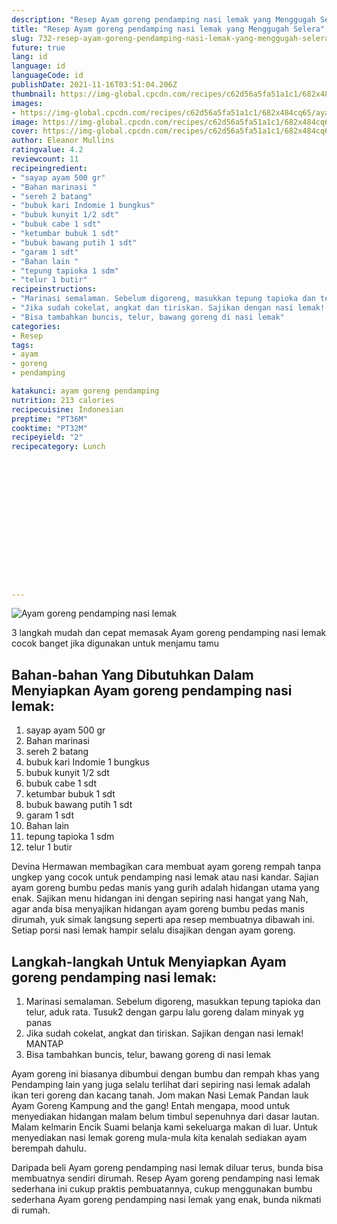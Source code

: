 ```yaml
---
description: "Resep Ayam goreng pendamping nasi lemak yang Menggugah Selera"
title: "Resep Ayam goreng pendamping nasi lemak yang Menggugah Selera"
slug: 732-resep-ayam-goreng-pendamping-nasi-lemak-yang-menggugah-selera
future: true
lang: id
language: id
languageCode: id
publishDate: 2021-11-16T03:51:04.206Z 
thumbnail: https://img-global.cpcdn.com/recipes/c62d56a5fa51a1c1/682x484cq65/ayam-goreng-pendamping-nasi-lemak-foto-resep-utama.webp
images:
- https://img-global.cpcdn.com/recipes/c62d56a5fa51a1c1/682x484cq65/ayam-goreng-pendamping-nasi-lemak-foto-resep-utama.webp
image: https://img-global.cpcdn.com/recipes/c62d56a5fa51a1c1/682x484cq65/ayam-goreng-pendamping-nasi-lemak-foto-resep-utama.webp
cover: https://img-global.cpcdn.com/recipes/c62d56a5fa51a1c1/682x484cq65/ayam-goreng-pendamping-nasi-lemak-foto-resep-utama.webp
author: Eleanor Mullins
ratingvalue: 4.2
reviewcount: 11
recipeingredient:
- "sayap ayam 500 gr"
- "Bahan marinasi "
- "sereh 2 batang"
- "bubuk kari Indomie 1 bungkus"
- "bubuk kunyit 1/2 sdt"
- "bubuk cabe 1 sdt"
- "ketumbar bubuk 1 sdt"
- "bubuk bawang putih 1 sdt"
- "garam 1 sdt"
- "Bahan lain "
- "tepung tapioka 1 sdm"
- "telur 1 butir"
recipeinstructions:
- "Marinasi semalaman. Sebelum digoreng, masukkan tepung tapioka dan telur, aduk rata. Tusuk2 dengan garpu lalu goreng dalam minyak yg panas"
- "Jika sudah cokelat, angkat dan tiriskan. Sajikan dengan nasi lemak! MANTAP"
- "Bisa tambahkan buncis, telur, bawang goreng di nasi lemak"
categories:
- Resep
tags:
- ayam
- goreng
- pendamping

katakunci: ayam goreng pendamping 
nutrition: 213 calories
recipecuisine: Indonesian
preptime: "PT36M"
cooktime: "PT32M"
recipeyield: "2"
recipecategory: Lunch


     
    
    
    
    
    
    
    
    
    
    
      
    
---
```



![Ayam goreng pendamping nasi lemak](https://img-global.cpcdn.com/recipes/c62d56a5fa51a1c1/682x484cq65/ayam-goreng-pendamping-nasi-lemak-foto-resep-utama.webp)

3 langkah mudah dan cepat memasak  Ayam goreng pendamping nasi lemak cocok banget jika digunakan untuk menjamu tamu

<!--inarticleads1-->

## Bahan-bahan Yang Dibutuhkan Dalam Menyiapkan Ayam goreng pendamping nasi lemak:

1. sayap ayam 500 gr
1. Bahan marinasi 
1. sereh 2 batang
1. bubuk kari Indomie 1 bungkus
1. bubuk kunyit 1/2 sdt
1. bubuk cabe 1 sdt
1. ketumbar bubuk 1 sdt
1. bubuk bawang putih 1 sdt
1. garam 1 sdt
1. Bahan lain 
1. tepung tapioka 1 sdm
1. telur 1 butir

Devina Hermawan membagikan cara membuat ayam goreng rempah tanpa ungkep yang cocok untuk pendamping nasi lemak atau nasi kandar. Sajian ayam goreng bumbu pedas manis yang gurih adalah hidangan utama yang enak. Sajikan menu hidangan ini dengan sepiring nasi hangat yang Nah, agar anda bisa menyajikan hidangan ayam goreng bumbu pedas manis dirumah, yuk simak langsung seperti apa resep membuatnya dibawah ini. Setiap porsi nasi lemak hampir selalu disajikan dengan ayam goreng. 

<!--inarticleads2-->

## Langkah-langkah Untuk Menyiapkan Ayam goreng pendamping nasi lemak:

1. Marinasi semalaman. Sebelum digoreng, masukkan tepung tapioka dan telur, aduk rata. Tusuk2 dengan garpu lalu goreng dalam minyak yg panas
1. Jika sudah cokelat, angkat dan tiriskan. Sajikan dengan nasi lemak! MANTAP
1. Bisa tambahkan buncis, telur, bawang goreng di nasi lemak


Ayam goreng ini biasanya dibumbui dengan bumbu dan rempah khas yang Pendamping lain yang juga selalu terlihat dari sepiring nasi lemak adalah ikan teri goreng dan kacang tanah. Jom makan Nasi Lemak Pandan lauk Ayam Goreng Kampung and the gang! Entah mengapa, mood untuk menyediakan hidangan malam belum timbul sepenuhnya dari dasar lautan. Malam kelmarin Encik Suami belanja kami sekeluarga makan di luar. Untuk menyediakan nasi lemak goreng mula-mula kita kenalah sediakan ayam berempah dahulu. 

Daripada   beli  Ayam goreng pendamping nasi lemak  diluar terus, bunda  bisa membuatnya sendiri dirumah. Resep  Ayam goreng pendamping nasi lemak  sederhana ini cukup praktis pembuatannya, cukup menggunakan bumbu sederhana  Ayam goreng pendamping nasi lemak  yang enak, bunda nikmati di rumah.
